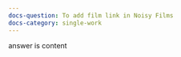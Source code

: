 ```yaml
---
docs-question: To add film link in Noisy Films
docs-category: single-work
---
```

answer is content
